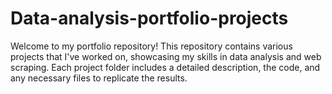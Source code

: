 # Data-analysis-portfolio-projects

Welcome to my portfolio repository! This repository contains various projects that I've worked on, showcasing my skills in data analysis and web scraping. Each project folder includes a detailed description, the code, and any necessary files to replicate the results.

